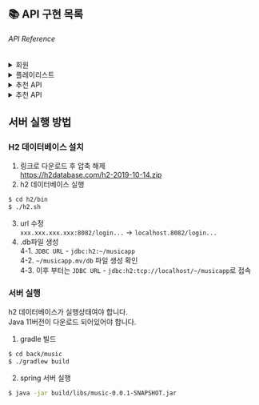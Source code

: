 ## 📚 API 구현 목록

###### API Reference

<details markdown="1">
<summary>회원</summary>

<details markdown="1" style="margin-left:14px">
<summary>회원가입</summary>

* **URL**

  /members/join

* **Method:**

  `POST`

* **Data Params**

  **Required:**

  `loginId=[String] - 로그인 아이디`  
  `password=[String] - 패스워드`

  **Optional:**

  `없음`

* **Response**

  `id=[Long] - 유저 고유식별 번호`  
  `loginId=[String] - 로그인 아이디`  

* **Success Response:**
```
HTTP/1.1 201 Created
Content-type: application/json;charset=UTF-8
{
  "id": 1,
  "loginId": "id",
}
```

<details markdown="1" style="margin-left:14px">
<summary>에러 코드</summary>

###회원 중복 시

* **Response**

  `status=[Integer] - 에러 코드`  
  `error=[String] - 에러 메시지`  
  `path=[String] - URI`

* **Response Body:**

```
HTTP/1.1 409 Conflict
{
    "timestamp": "2022-05-17T09:43:46.133+00:00",
    "status": 409,
    "error": "Conflict",
    "path": "/members/join"
}
```
</details>

</details>

<details markdown="1" style="margin-left:14px">
<summary>로그인</summary>

* **URL**

  /login

* **Method:**

  `POST`

* **Data Params**

  **Required:**

  `loginId=[String] - 로그인 아이디`  
  `password=[String] - 패스워드`

  **Optional:**

  `없음`

* **Response**

  `memberId=[Long] - 유저 고유식별 번호` 

* **Success Response:**
```
HTTP/1.1 200 OK
Content-type: application/json;charset=UTF-8
{
  "memberId": 1
}
```

</details>

<details markdown="1" style="margin-left:14px">
<summary>회원 리스트 조회</summary>

* **URL**

  /members

* **Method:**

  `GET`

* **Data Params**

  **Required:**

  `없음`

  **Optional:**

  `없음`

* **Response**

  `id=[Long] - 유저 고유식별 번호`  
  `loginId=[String] - 로그인 아이디`

* **Success Response:**
```
HTTP/1.1 201 Created
Content-type: application/json;charset=UTF-8
[
    {
        "id": 1,
        "loginId": "user4"
    },
    {
        "id": 2,
        "loginId": "user1"
    }
]
```


</details>

</details>


<details markdown="1">
<summary>플레이리스트</summary>

<details markdown="1" style="margin-left:14px">
<summary>플레이리스트 생성</summary>

* **URL**

  /playlists/{member_id}/create

* **Method:**

  `POST`

* **Data Params**

  **Required:**

  `name=[String] - 플레이리스트 이름`  

  **Optional:**

  `없음`

* **Response**

  `playlistId=[Long] - 플레이리스트 고유식별 번호`  
  `name=[String] - 재생목록 이름`  
  `imageUrl=[String] - 플레이리스트 이미지 url`

* **Success Response:**
```
HTTP/1.1 201 Created
Content-type: application/json;charset=UTF-8
{
    "playlistId": 1,
    "name": "나의 재생목록",
    "imageUrl": "https://i.scdn.co/image/ab67616d00001e02ff9ca10b55ce82ae553c8228"
}
```
</details>

<details markdown="1" style="margin-left:14px">
<summary>회원 플레이리스트 목록 조회</summary>  

```
플레이리스트 고유 아이디, 플레이리스트 이름, 썸네일(첫 곡 앨범커버)를 가져옵니다.
```  

* **URL**

  /playlists/{member_id}

* **Method:**

  `GET`

* **Data Params**

  **Required:**

  `없음`

* **Response**

  `playlistId=[Long] - 플레이리스트 고유식별 번호`  
  `name=[String] - 재생목록 이름`  
  `imageUrl=[String] - 플레이리스트 이미지 url`

* **Success Response:**
```
HTTP/1.1 200 OK
Content-type: application/json;charset=UTF-8
[
    {
        "playlistId": 3,
        "name": "나의 재생목록",
        "imageUrl": "https://i.scdn.co/image/ab67616d00001e02ff9ca10b55ce82ae553c8228"
    },
    {
        "playlistId": 4,
        "name": "나의 재생목록2",
        "imageUrl": "https://i.scdn.co/image/ab67616d00001e02ff9ca10b55ce82ae553c8228"
    }
]
```
</details>

<details markdown="1" style="margin-left:14px">
<summary>플레이리스트에 음악 추가</summary>  

```
플레이리스트에 음악을 여러 개 추가합니다.
```  

* **URL**

  /playlists/{playlist_id}/add

* **Method:**

  `POST`

* **Request Body (JSON)**

```json
  {
    "songIdList": [
      "1VnjByC7TUx5A73A4qtgoo",
      "3P3UA61WRQqwCXaoFOTENd",
      "2GBrW5lRWjAQMhK612qzVg",
      "4eFTh1opLS5wANDmZK9ghC"
    ]
  }
```

* **Response**

  `200 OK`

* **Success Response:**
```
success
```
</details>

<details markdown="1" style="margin-left:14px">
<summary>플레이리스트 음악 목록 가져오기</summary>  

```
플레이리스트 하나의 모든 음악 spotify id를 가져옵니다.
```  

* **URL**

  /playlists/{memberId}/{playlistId}

* **Method:**

  `GET`

* **Request Body (JSON)**

```
  없음
```

* **Response**

  `200 OK`

* **Success Response:**
```json
[
    {
        "id": "3P3UA61WRQqwCXaoFOTENd",
        "name": "Through the Night",
        "albumName": "Palette",
        "artistName": "IU",
        "imageUrl": ""
    },
    {
        "id": "1VnjByC7TUx5A73A4qtgoo",
        "name": "우산 (feat. 윤하)",
        "albumName": "Pieces, Part One",
        "artistName": "Epik High",
        "imageUrl": ""
    },
    {
        "id": "2GBrW5lRWjAQMhK612qzVg",
        "name": "The End",
        "albumName": "One Strange Night",
        "artistName": "Kwon Jin Ah",
        "imageUrl": ""
    },
    {
        "id": "4eFTh1opLS5wANDmZK9ghC",
        "name": "Cherry Blossom Ending",
        "albumName": "Busker Busker 1st",
        "artistName": "Busker Busker",
        "imageUrl": ""
    }
]
```
</details>

</details>

<details markdown="1">
<summary>추천 API</summary>

<details markdown="1" style="margin-left:14px">
<summary>노래 하나로 추천</summary>

* **URL**

  /recommend/song

* **Method:**

  `POST`

* **Data Params**

  **Required:**

```json
{
  "songId": "3P3UA61WRQqwCXaoFOTENd"
}
```

* **Response**

  `id=[String] - spotify 음악 id`  
  `name=[String] - 노래 제목`
  `albumName=[String] - 앨범 제목`
  `artistName=[String] - 가수 이름`

* **Success Response:**
```json
[
    {
        "id": "4UCkX8nrBlpxjrrEqtb46a",
        "name": "Apache",
        "albumName": "8th Wonder",
        "artistName": "The Sugarhill Gang",
        "imageUrl": ""
    },
    {
        "id": "5xJ5bNY2SUh1iO2l8Hj9l1",
        "name": "Ping Pong",
        "albumName": "Collected Recordings",
        "artistName": "Gareth Dickson",
        "imageUrl": ""
    },
    {
        "id": "5xJ5bNY2SUh1iO2l8Hj9l1",
        "name": "Ping Pong",
        "albumName": "Collected Recordings",
        "artistName": "Gareth Dickson",
        "imageUrl": ""
    }
]
```

</details>


<details markdown="1" style="margin-left:14px">
<summary>플레이리스트로 추천</summary>

* **URL**

  /recommend/playlist

* **Method:**

  `POST`

* **Data Params**

  **Required:**

```json
{
  "songIdList": [
    "3P3UA61WRQqwCXaoFOTENd",
    "1VnjByC7TUx5A73A4qtgoo",
    "2GBrW5lRWjAQMhK612qzVg",
    "4eFTh1opLS5wANDmZK9ghC"
  ]
}
```

* **Response**

  `id=[String] - spotify 음악 id`  
  `name=[String] - 노래 제목`
  `albumName=[String] - 앨범 제목`
  `artistName=[String] - 가수 이름`

* **Success Response:**
```json
[
    {
        "id": "4UCkX8nrBlpxjrrEqtb46a",
        "name": "Apache",
        "albumName": "8th Wonder",
        "artistName": "The Sugarhill Gang"
    },
    {
        "id": "5xJ5bNY2SUh1iO2l8Hj9l1",
        "name": "Ping Pong",
        "albumName": "Collected Recordings",
        "artistName": "Gareth Dickson"
    },
    {
        "id": "5xJ5bNY2SUh1iO2l8Hj9l1",
        "name": "Ping Pong",
        "albumName": "Collected Recordings",
        "artistName": "Gareth Dickson"
    }
]
```

</details>

</details>

<details markdown="1">
<summary>추천 API</summary>

<details markdown="1" style="margin-left:14px">
<summary>노래 하나로 추천</summary>

* **URL**

  /seach?keyword={}

* **Method:**

  `GET`

* **Data Params**

```
none
```

* **Response**

  `id=[String] - spotify 음악 id`  
  `name=[String] - 노래 제목`
  `albumName=[String] - 앨범 제목`
  `artistName=[String] - 가수 이름`
  `imageUrl=[String] - 가수 이름`

* **Success Response:**
```json
[
    {
        "id": "4UCkX8nrBlpxjrrEqtb46a",
        "name": "Apache",
        "albumName": "8th Wonder",
        "artistName": "The Sugarhill Gang",
        "imageUrl": ""
    },
    {
        "id": "5xJ5bNY2SUh1iO2l8Hj9l1",
        "name": "Ping Pong",
        "albumName": "Collected Recordings",
        "artistName": "Gareth Dickson",
        "imageUrl": ""
    },
    {
        "id": "5xJ5bNY2SUh1iO2l8Hj9l1",
        "name": "Ping Pong",
        "albumName": "Collected Recordings",
        "artistName": "Gareth Dickson",
        "imageUrl": ""
    }
]
```

</details>

</details>

## 서버 실행 방법

### H2 데이터베이스 설치
1. 링크로 다운로드 후 압축 해제  
https://h2database.com/h2-2019-10-14.zip
2. h2 데이터베이스 실행  
```zsh
$ cd h2/bin
$ ./h2.sh
```
3. url 수정  
`xxx.xxx.xxx.xxx:8082/login...` -> `localhost.8082/login...`
4. .db파일 생성  
4-1. `JDBC URL` - `jdbc:h2:~/musicapp`  
4-2. `~/musicapp.mv/db` 파일 생성 확인  
4-3. 이후 부터는 `JDBC URL` - `jdbc:h2:tcp://localhost/~/musicapp`로 접속

### 서버 실행
h2 데이터베이스가 실행상태여야 합니다.  
Java 11버전이 다운로드 되어있어야 합니다.
1. gradle 빌드  
```zsh
$ cd back/music
$ ./gradlew build
```
2. spring 서버 실행  
```zsh
$ java -jar build/libs/music-0.0.1-SNAPSHOT.jar
```
